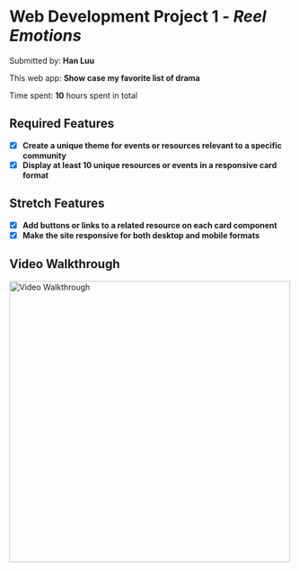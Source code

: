 # Web Development Project 1 - *Reel Emotions*

Submitted by: **Han Luu**

This web app: **Show case my favorite list of drama**

Time spent: **10** hours spent in total
## Required Features
- [x] **Create a unique theme for events or resources relevant to a specific community**
- [x] **Display at least 10 unique resources or events in a responsive card format**
## Stretch Features
- [x] **Add buttons or links to a related resource on each card component**
- [x] **Make the site responsive for both desktop and mobile formats**
## Video Walkthrough
<img src='../assets/WebsiteDramatour.gif' title='Video Walkthrough' width='500' alt='Video Walkthrough'/>
